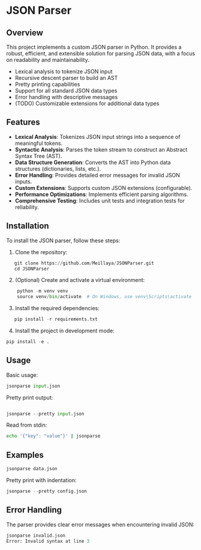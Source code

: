 # JSON Parser

## Overview

This project implements a custom JSON parser in Python. It provides a robust, efficient, and extensible solution for parsing JSON data, with a focus on readability and maintainability.

- Lexical analysis to tokenize JSON input
- Recursive descent parser to build an AST
- Pretty printing capabilities
- Support for all standard JSON data types
- Error handling with descriptive messages
- (TODO) Customizable extensions for additional data types

## Features

- **Lexical Analysis**: Tokenizes JSON input strings into a sequence of meaningful tokens.
- **Syntactic Analysis**: Parses the token stream to construct an Abstract Syntax Tree (AST).
- **Data Structure Generation**: Converts the AST into Python data structures (dictionaries, lists, etc.).
- **Error Handling**: Provides detailed error messages for invalid JSON inputs.
- **Custom Extensions**: Supports custom JSON extensions (configurable).
- **Performance Optimizations**: Implements efficient parsing algorithms.
- **Comprehensive Testing**: Includes unit tests and integration tests for reliability.

## Installation

To install the JSON parser, follow these steps:

1. Clone the repository:

``` python
   git clone https://github.com/Meillaya/JSONParser.git 
   cd JSONParser
```

2. (Optional) Create and activate a virtual environment:

```python
    python -m venv venv
    source venv/bin/activate  # On Windows, use venv\Scripts\activate
```

3. Install the required dependencies:

```python
   pip install -r requirements.txt
```

4. Install the project in development mode:

```python
pip install -e .
```

## Usage

Basic usage:

``` python
jsonparse input.json
```

Pretty print output:

``` python

jsonparse --pretty input.json

```

Read from stdin: 

``` bash
echo '{"key": "value"}' | jsonparse
```

## Examples

``` python
jsonparse data.json
```

Pretty print with indentation:

``` python
jsonparse --pretty config.json
```


## Error Handling

The parser provides clear error messages when encountering invalid JSON:

``` python
jsonparse invalid.json
Error: Invalid syntax at line 3
```

